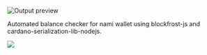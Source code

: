 
![Output preview](https://github.com/sk1ppi/cli_nami_wallet_balance_checker/blob/main/demo.gif)


Automated balance checker for nami wallet using blockfrost-js and cardano-serialization-lib-nodejs.

![](https://img.shields.io/badge/JavaScript-323330?style=for-the-badge&logo=javascript&logoColor=ffffff)
